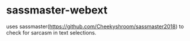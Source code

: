 # sassmaster-webext

uses sassmaster(https://github.com/Cheekyshroom/sassmaster2018) to check for
sarcasm in text selections.
